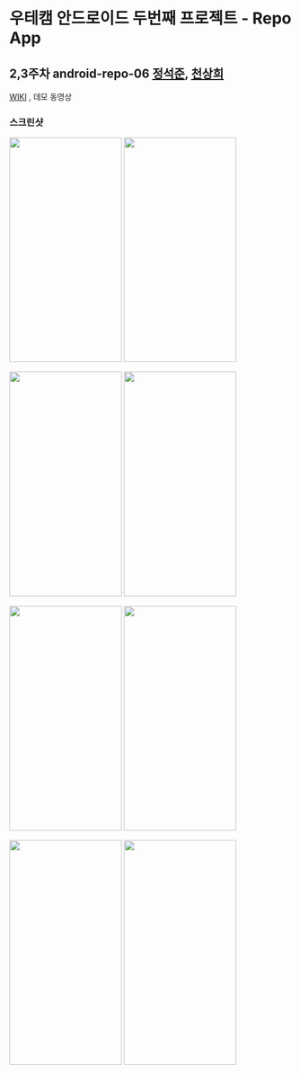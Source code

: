 # 우테캠 안드로이드 두번째 프로젝트 - Repo App
## 2,3주차 android-repo-06 [정석준](https://github.com/eshc123), [천상희](https://github.com/Skipancho)

[WIKI](https://github.com/woowa-techcamp-2022/android-repo-06/wiki) , 데모 동영상

### 스크린샷

<img src="https://user-images.githubusercontent.com/50227341/179122375-e5048d57-0624-4f77-91a4-d89be94ccf3a.png" width="200" height="400"/> <img src="https://user-images.githubusercontent.com/50227341/179122433-c3c85841-be5a-42f2-9764-7e2985c4cd95.png" width="200" height="400"/>

<img src="https://user-images.githubusercontent.com/50227341/179122445-a047350a-39a9-4ea7-8dee-9190740593da.png" width="200" height="400"/> <img src="https://user-images.githubusercontent.com/50227341/179122452-237e9f6e-0924-49c4-96f3-7cdafb1285ba.png" width="200" height="400"/> 

<img src="https://user-images.githubusercontent.com/50227341/179122456-f4d74561-79e4-4c4f-a7cf-863d8ae410df.png" width="200" height="400"/> <img src="https://user-images.githubusercontent.com/50227341/179122461-c8000887-3242-4dba-9b8c-399beacc49d9.png" width="200" height="400"/> 

<img src="https://user-images.githubusercontent.com/50227341/179122464-62f92d54-20ff-4647-a293-4e8dae36b3a6.png" width="200" height="400"/> <img src="https://user-images.githubusercontent.com/50227341/179122466-2d68befc-1209-463f-bee5-7ed6f6077d51.png" width="200" height="400"/>

